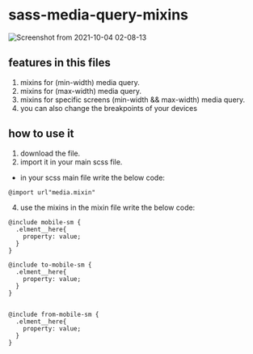 # sass-media-query-mixins

![Screenshot from 2021-10-04 02-08-13](https://user-images.githubusercontent.com/23323551/135941002-3602aa71-435f-416d-91a9-66561e172070.png)

## features in this files

1. mixins for (min-width) media query.
2. mixins for (max-width) media query.
3. mixins for specific screens (min-width && max-width) media query.
4. you can also change the breakpoints of your devices



## how to use it 
1. download the file.
2. import it in your main scss file.
- in your scss main file write the below code:
```
@import url"media.mixin"
```
4. use the mixins in the mixin file write the below code:
  ```
  @include mobile-sm {
    .elment__here{
      property: value;
    }
  }
  
  @include to-mobile-sm {
    .elment__here{
      property: value;
    }
  }
  
  
  @include from-mobile-sm {
    .elment__here{
      property: value;
    }
  }
  ```
